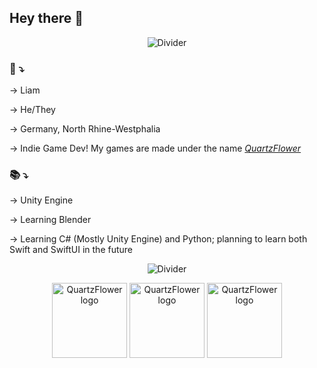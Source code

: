 ## Hey there 👋 

<div align="center">

![Divider](https://github.com/user-attachments/assets/92e2fb0e-38a8-4707-b213-2588d170e893)

</div>

### 👤 ⤵︎

→ Liam

→ He/They

→ Germany, North Rhine-Westphalia

→ Indie Game Dev! My games are made under the name *[QuartzFlower](http://quartzflower.itch.io)*
### 📚 ⤵︎

→ Unity Engine

→ Learning Blender

→ Learning C# (Mostly Unity Engine) and Python; planning to learn both Swift and SwiftUI in the future

<div align="center">

![Divider](https://github.com/user-attachments/assets/55f7eeb1-a353-479e-8879-a9f68607a2d3)

<img src="https://github.com/user-attachments/assets/f92c109e-c34f-4254-80e9-ca34b288a943" alt="QuartzFlower logo" width="120" height="120"/>
<img src="https://github.com/user-attachments/assets/4fbfa63f-cad1-46d8-ac48-9e96227689c2" alt="QuartzFlower logo" width="120" height="120"/>
<img src="https://github.com/user-attachments/assets/ee15a8d3-f4f7-4f8d-8c4c-16d03066b465" alt="QuartzFlower logo" width="120" height="120"/>

</div>
